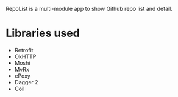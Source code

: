 RepoList is a multi-module app to show Github repo list and detail.

# Libraries used

  - Retrofit
  - OkHTTP
  - Moshi
  - MvRx
  - ePoxy
  - Dagger 2
  - Coil
